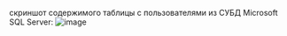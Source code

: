 скриншот содержимого таблицы с пользователями из СУБД Microsoft SQL Server:
![image](https://github.com/user-attachments/assets/61777a4e-e1eb-4358-95a3-b3b58f308df6)
